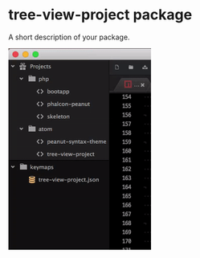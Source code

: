 # tree-view-project package

A short description of your package.

![A screenshot of your package](https://github.com/yejune/tree-view-project/blob/master/screenshot.gif?raw=true)
